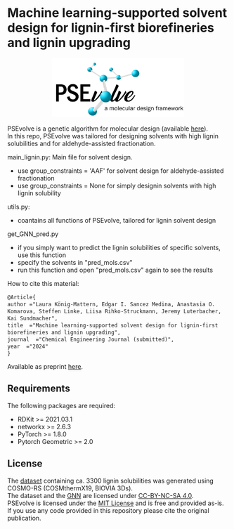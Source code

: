 # Machine learning-supported solvent design for lignin-first biorefineries and lignin upgrading

<p align="center">
<img src="https://github.com/koenigmattern/PSEvolve_lignin_solvents/blob/main/auxil/PSEvolve_logo.png" width="300">
</p>

PSEvolve is a genetic algorithm for molecular design (available [here](https://github.com/koenigmattern/PSEvolve)). <br />
In this repo, PSEvolve was tailored for designing solvents with high lignin solubilities and for aldehyde-assisted fractionation.

main_lignin.py: Main file for solvent design. 
- use group_constraints = 'AAF' for solvent design for aldehyde-assisted fractionation
- use group_constraints = None for simply designin solvents with high lignin solubility

utils.py:
- coantains all functions of PSEvolve, tailored for lignin solvent design

get_GNN_pred.py
- if you simply want to predict the lignin solubilities of specific solvents, use this function
- specify the solvents in "pred_mols.csv"
- run this function and open "pred_mols.csv" again to see the results


How to cite this material:

```
@Article{
author ="Laura König-Mattern, Edgar I. Sancez Medina, Anastasia O. Komarova, Steffen Linke, Liisa Rihko-Struckmann, Jeremy Luterbacher, Kai Sundmacher",
title  ="Machine learning-supported solvent design for lignin-first biorefineries and lignin upgrading",
journal  ="Chemical Engineering Journal (submitted)",
year  ="2024"
}
```
Available as preprint [here](https://dx.doi.org/10.2139/ssrn.4796907).

## Requirements

The following packages are required:

- RDKit >= 2021.03.1
- networkx >= 2.6.3
- PyTorch >= 1.8.0
- Pytorch Geometric >= 2.0


## License 
The [dataset](Trained_GNN_LC/data/butina_L.csv) containing ca. 3300 lignin solubilities was generated using COSMO-RS (COSMthermX19, BIOVIA 3Ds). <br />
The dataset and the [GNN](Trained_GNN_LC) are licensed under [CC-BY-NC-SA 4.0](LICENSE). <br />
PSEvolve is licensed under the [MIT License](https://github.com/koenigmattern/PSEvolve/blob/master/LICENSE) and is free and provided as-is. <br />
If you use any code provided in this repository please cite the original publication.
